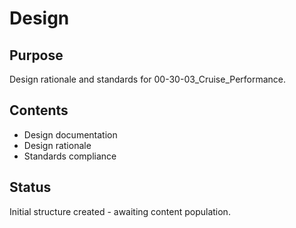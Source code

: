 # Design

## Purpose
Design rationale and standards for 00-30-03_Cruise_Performance.

## Contents
- Design documentation
- Design rationale
- Standards compliance

## Status
Initial structure created - awaiting content population.
